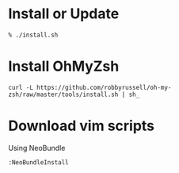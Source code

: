 # Install or Update

```
% ./install.sh
```

# Install OhMyZsh

```
curl -L https://github.com/robbyrussell/oh-my-zsh/raw/master/tools/install.sh | sh_
```

# Download vim scripts

Using NeoBundle

```
:NeoBundleInstall
```
